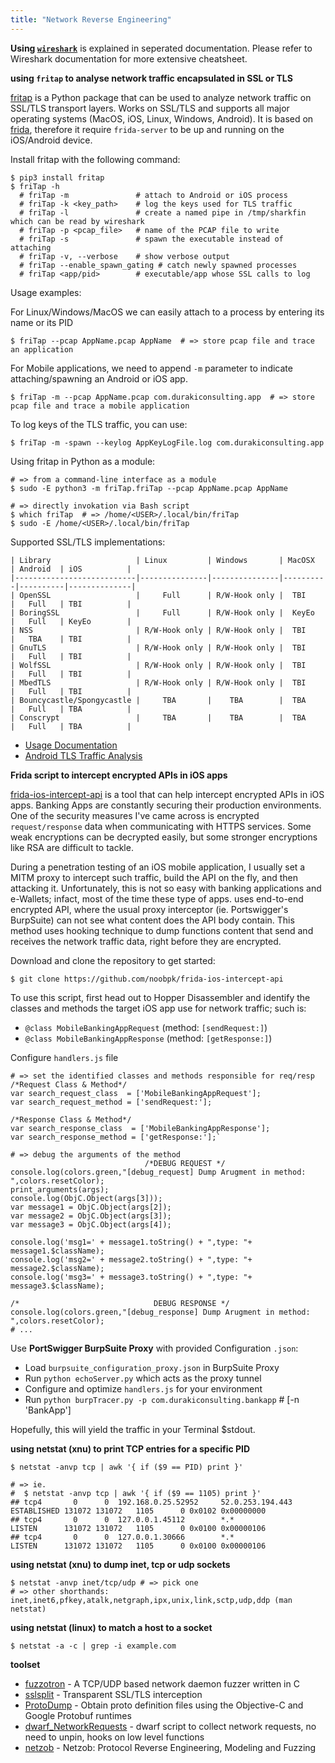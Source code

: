 ```yaml
---
title: "Network Reverse Engineering"
---
```


**Using [`wireshark`](/wireshark)** is explained in seperated documentation. Please refer to Wireshark documentation for more extensive cheatsheet.

**using `fritap` to analyse network traffic encapsulated in SSL or TLS**

[fritap](https://github.com/fkie-cad/friTap) is a Python package that can be used to analyze network traffic on SSL/TLS transport layers. Works on SSL/TLS and supports all major operating systems (MacOS, iOS, Linux, Windows, Android). It is based on [frida](/frida), therefore it require `frida-server` to be up and running on the iOS/Android device.

Install fritap with the following command:

```
$ pip3 install fritap
$ friTap -h
  # friTap -m               # attach to Android or iOS process
  # friTap -k <key_path>    # log the keys used for TLS traffic
  # friTap -l               # create a named pipe in /tmp/sharkfin which can be read by wireshark
  # friTap -p <pcap_file>   # name of the PCAP file to write
  # friTap -s               # spawn the executable instead of attaching
  # friTap -v, --verbose    # show verbose output
  # friTap --enable_spawn_gating # catch newly spawned processes
  # friTap <app/pid>        # executable/app whose SSL calls to log
```

Usage examples:

For Linux/Windows/MacOS we can easily attach to a process by entering its name or its PID

```
$ friTap --pcap AppName.pcap AppName  # => store pcap file and trace an application
```

For Mobile applications, we need to append `-m` parameter to indicate attaching/spawning an Android or iOS app.

```
$ friTap -m --pcap AppName.pcap com.durakiconsulting.app  # => store pcap file and trace a mobile application
```

To log keys of the TLS traffic, you can use:

```
$ friTap -m -spawn --keylog AppKeyLogFile.log com.durakiconsulting.app
```

Using fritap in Python as a module:

```
# => from a command-line interface as a module
$ sudo -E python3 -m friTap.friTap --pcap AppName.pcap AppName

# => directly invokation via Bash script
$ which friTap  # => /home/<USER>/.local/bin/friTap
$ sudo -E /home/<USER>/.local/bin/friTap
```

Supported SSL/TLS implementations:

```
| Library                   | Linux         | Windows       | MacOSX   | Android  | iOS          |
|---------------------------|---------------|---------------|----------|----------|--------------|
| OpenSSL                   |     Full      | R/W-Hook only |  TBI     |   Full   | TBI          |
| BoringSSL                 |     Full      | R/W-Hook only |  KeyEo   |   Full   | KeyEo        |
| NSS                       | R/W-Hook only | R/W-Hook only |  TBI     |   TBA    | TBI          |
| GnuTLS                    | R/W-Hook only | R/W-Hook only |  TBI     |   Full   | TBI          |
| WolfSSL                   | R/W-Hook only | R/W-Hook only |  TBI     |   Full   | TBI          |
| MbedTLS                   | R/W-Hook only | R/W-Hook only |  TBI     |   Full   | TBI          |
| Bouncycastle/Spongycastle |     TBA       |    TBA        |  TBA     |   Full   | TBA          |
| Conscrypt                 |     TBA       |    TBA        |  TBA     |   Full   | TBA          |
```

* [Usage Documentation](https://github.com/fkie-cad/friTap/blob/main/USAGE.md)
* [Android TLS Traffic Analysis](https://github.com/fkie-cad/friTap/blob/main/EXAMPLE.md)

**Frida script to intercept encrypted APIs in iOS apps**

[frida-ios-intercept-api](https://github.com/noobpk/frida-ios-intercept-api) is a tool that can help intercept encrypted APIs in iOS apps. Banking Apps are constantly securing their production environments. One of the security measures I've came across is encrypted `request/response` data when communicating with HTTPS services. Some weak encryptions can be decrypted easily, but some stronger encryptions like RSA are difficult to tackle.

During a penetration testing of an iOS mobile application, I usually set a MITM proxy to intercept such traffic, build the API on the fly, and then attacking it. Unfortunately, this is not so easy with banking applications and e-Wallets; infact, most of the time these type of apps. uses end-to-end encrypted API, where the usual proxy interceptor (ie. Portswigger's BurpSuite) can not see what content does the API body contain. This method uses hooking technique to dump functions content that send and receives the network traffic data, right before they are encrypted.

Download and clone the repository to get started:

```
$ git clone https://github.com/noobpk/frida-ios-intercept-api
```

To use this script, first head out to Hopper Disassembler and identify the classes and methods the target iOS app use for network traffic; such is:

* `@class MobileBankingAppRequest` (method: `[sendRequest:]`)
* `@class MobileBankingAppResponse` (method: `[getResponse:]`)

Configure `handlers.js` file

```
# => set the identified classes and methods responsible for req/resp
/*Request Class & Method*/
var search_request_class  = ['MobileBankingAppRequest'];
var search_request_method = ['sendRequest:'];

/*Response Class & Method*/
var search_response_class  = ['MobileBankingAppResponse'];
var search_response_method = ['getResponse:'];`

# => debug the arguments of the method
                              /*DEBUG REQUEST */
console.log(colors.green,"[debug_request] Dump Arugment in method: ",colors.resetColor);
print_arguments(args);
console.log(ObjC.Object(args[3]));
var message1 = ObjC.Object(args[2]);
var message2 = ObjC.Object(args[3]);
var message3 = ObjC.Object(args[4]);

console.log('msg1=' + message1.toString() + ",type: "+ message1.$className);
console.log('msg2=' + message2.toString() + ",type: "+ message2.$className);
console.log('msg3=' + message3.toString() + ",type: "+ message3.$className);

/*                              DEBUG RESPONSE */
console.log(colors.green,"[debug_response] Dump Arugment in method: ",colors.resetColor);
# ...
```

Use **PortSwigger BurpSuite Proxy** with provided Configuration `.json`:

* Load `burpsuite_configuration_proxy.json` in BurpSuite Proxy
* Run `python echoServer.py` which acts as the proxy tunnel 
* Configure and optimize `handlers.js` for your environment
* Run `python burpTracer.py -p com.durakiconsulting.bankapp` # [-n 'BankApp']  

Hopefully, this will yield the traffic in your Terminal $stdout.

**using netstat (xnu) to print TCP entries for a specific PID**

```
$ netstat -anvp tcp | awk '{ if ($9 == PID) print }'

# => ie.
#  $ netstat -anvp tcp | awk '{ if ($9 == 1105) print }'
## tcp4       0      0  192.168.0.25.52952     52.0.253.194.443       ESTABLISHED 131072 131072   1105      0 0x0102 0x00000000
## tcp4       0      0  127.0.0.1.45112        *.*                    LISTEN      131072 131072   1105      0 0x0100 0x00000106
## tcp4       0      0  127.0.0.1.30666        *.*                    LISTEN      131072 131072   1105      0 0x0100 0x00000106
```

**using netstat (xnu) to dump inet, tcp or udp sockets**

```
$ netstat -anvp inet/tcp/udp # => pick one
# => other shorthands: inet,inet6,pfkey,atalk,netgraph,ipx,unix,link,sctp,udp,ddp (man netstat)
```

**using netstat (linux) to match a host to a socket**

```
$ netstat -a -c | grep -i example.com
```

**toolset**

* [fuzzotron](https://github.com/denandz/fuzzotron) - A TCP/UDP based network daemon fuzzer written in C
* [sslsplit](https://github.com/droe/sslsplit) - Transparent SSL/TLS interception 
* [ProtoDump](https://github.com/leptos-null/ProtoDump) - Obtain proto definition files using the Objective-C and Google Protobuf runtimes
* [dwarf_NetworkRequests](https://github.com/iGio90/NetworkRequests) - dwarf script to collect network requests, no need to unpin, hooks on low level functions
* [netzob](https://github.com/netzob/netzob) - Netzob: Protocol Reverse Engineering, Modeling and Fuzzing 
